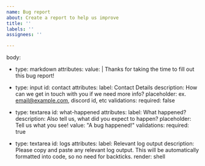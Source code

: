 ```yaml
---
name: Bug report
about: Create a report to help us improve
title: ''
labels: ''
assignees: ''

---
```

body:
  - type: markdown
    attributes:
      value: |
        Thanks for taking the time to fill out this bug report!
    
  - type: input
    id: contact
    attributes:
      label: Contact Details
      description: How can we get in touch with you if we need more info?
      placeholder: ex. email@example.com, discord id, etc
    validations:
      required: false
    
  - type: textarea
    id: what-happened
    attributes:
      label: What happened?
      description: Also tell us, what did you expect to happen?
      placeholder: Tell us what you see!
      value: "A bug happened!"
    validations:
      required: true
    
  - type: textarea
    id: logs
    attributes:
      label: Relevant log output
      description: Please copy and paste any relevant log output. This will be automatically formatted into code, so no need for backticks.
      render: shell
